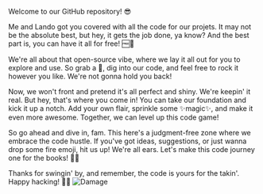 
Welcome to our GitHub repository! 😎

Me and Lando got you covered with all the code for our projets. It may not be the absolute best, but hey, it gets the job done, ya know? And the best part is, you can have it all for free! 🆓💯

We're all about that open-source vibe, where we lay it all out for you to explore and use. So grab a 🍿, dig into our code, and feel free to rock it however you like. We're not gonna hold you back!

Now, we won't front and pretend it's all perfect and shiny. We're keepin' it real. But hey, that's where you come in! You can take our foundation and kick it up a notch. Add your own flair, sprinkle some ✨magic✨, and make it even more awesome. Together, we can level up this code game!

So go ahead and dive in, fam. This here's a judgment-free zone where we embrace the code hustle. If you've got ideas, suggestions, or just wanna drop some fire emoji, hit us up! We're all ears. Let's make this code journey one for the books! 🚀🔥

Thanks for swingin' by, and remember, the code is yours for the takin'. Happy hacking! 🤘😄
![Damage](https://github.com/Chiphill2/Chiphill2/assets/138550188/6c718375-d5a1-4885-a4d5-9f8b7f43c90b)
